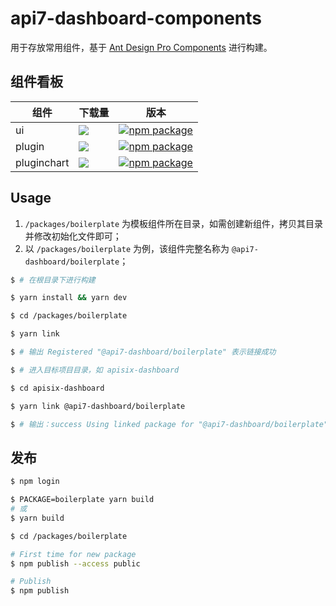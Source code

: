 # api7-dashboard-components

用于存放常用组件，基于 [Ant Design Pro Components](https://github.com/ant-design/pro-components) 进行构建。

## 组件看板

| 组件 | 下载量 | 版本 |
| --- | --- | --- |
| ui | [![](https://img.shields.io/npm/dw/@api7-dashboard/ui.svg)](https://www.npmjs.com/package/@api7-dashboard/ui) | [![npm package](https://img.shields.io/npm/v/@api7-dashboard/ui.svg?style=flat-square?style=flat-square)](https://www.npmjs.com/package/@api7-dashboard/ui) |
| plugin | [![](https://img.shields.io/npm/dw/@api7-dashboard/plugin.svg)](https://www.npmjs.com/package/@api7-dashboard/plugin) | [![npm package](https://img.shields.io/npm/v/@api7-dashboard/plugin.svg?style=flat-square?style=flat-square)](https://www.npmjs.com/package/@api7-dashboard/plugin) |
| pluginchart | [![](https://img.shields.io/npm/dw/@api7-dashboard/pluginchart.svg)](https://www.npmjs.com/package/@api7-dashboard/pluginchart) | [![npm package](https://img.shields.io/npm/v/@api7-dashboard/pluginchart.svg?style=flat-square?style=flat-square)](https://www.npmjs.com/package/@api7-dashboard/pluginchart) |

## Usage

1. `/packages/boilerplate` 为模板组件所在目录，如需创建新组件，拷贝其目录并修改初始化文件即可；
2. 以 `/packages/boilerplate` 为例，该组件完整名称为 `@api7-dashboard/boilerplate`；

```sh
$ # 在根目录下进行构建

$ yarn install && yarn dev

$ cd /packages/boilerplate

$ yarn link

$ # 输出 Registered "@api7-dashboard/boilerplate" 表示链接成功

$ # 进入目标项目目录，如 apisix-dashboard

$ cd apisix-dashboard

$ yarn link @api7-dashboard/boilerplate

$ # 输出：success Using linked package for "@api7-dashboard/boilerplate". 表示绑定成功，在项目内可直接使用 import XXX from "@api7-dashboard/boilerplate"
```

## 发布

```sh
$ npm login

$ PACKAGE=boilerplate yarn build
# 或
$ yarn build

$ cd /packages/boilerplate

# First time for new package
$ npm publish --access public

# Publish
$ npm publish
```
